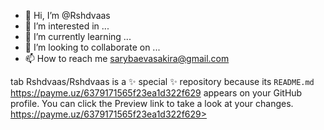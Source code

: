 - 👋 Hi, I’m @Rshdvaas
- 👀 I’m interested in ...
- 🌱 I’m currently learning ...
- 💞️ I’m looking to collaborate on ...
- 📫 How to reach me sarybaevasakira@gmail.com

tab
Rshdvaas/Rshdvaas is a ✨ special ✨ repository because its `README.md` https://payme.uz/6379171565f23ea1d322f629 appears on your GitHub profile.
You can click the Preview link to take a look at your changes.
https://payme.uz/6379171565f23ea1d322f629>
